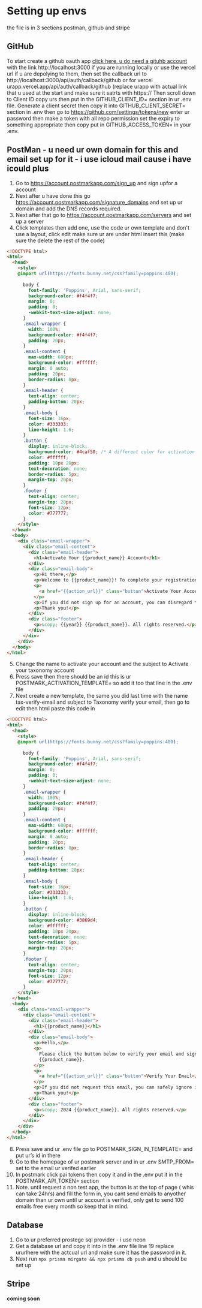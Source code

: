 # Setting up envs


the file is in 3 sections postman, github and stripe

## GitHub
To start create a github oauth app [click here, u do need a gituhb account](https://github.com/settings/developers) with the link http://localhost:3000 if you are running locally or use the vercel url if u are depolying to them, then set the callback url to http://localhost:3000/api/auth/callback/github or for vercel urapp.vercel.app/api/auth/callback/github (replace urapp with actual link that u used at the start and make sure it satrts with https:// 
Then scroll down to Client ID copy urs then put in the GITHUB_CLIENT_ID= section in ur .env file. Generate a client secret then copy it into GITHUB_CLIENT_SECRET= section in .env then go to  <https://github.com/settings/tokens/new> enter ur password then make a token with all repo permission set the expiry to something appropriate then copy put in GITHUB_ACCESS_TOKEN= in your .env. 

## PostMan - u need ur own domain for this and email set up for it - i use icloud mail cause i have icould plus 
1.  Go to <https://account.postmarkapp.com/sign_up> and sign upfor a account
2. Next after u have done this go <https://account.postmarkapp.com/signature_domains> and set up ur domain and add the DNS records required.
3. Next after that go to <https://account.postmarkapp.com/servers> and set up a server
4. Click templates then add one, use the code ur own template and don't use a layout, click edit make sure ur are under html insert this (make sure the delete the rest of the code) 
``` html 
<!DOCTYPE html>
<html>
  <head>
    <style>
    @import url(https://fonts.bunny.net/css?family=poppins:400);
    
      body {
        font-family: 'Poppins', Arial, sans-serif;
        background-color: #f4f4f7;
        margin: 0;
        padding: 0;
        -webkit-text-size-adjust: none;
      }
      .email-wrapper {
        width: 100%;
        background-color: #f4f4f7;
        padding: 20px;
      }
      .email-content {
        max-width: 600px;
        background-color: #ffffff;
        margin: 0 auto;
        padding: 20px;
        border-radius: 8px;
      }
      .email-header {
        text-align: center;
        padding-bottom: 20px;
      }
      .email-body {
        font-size: 16px;
        color: #333333;
        line-height: 1.6;
      }
      .button {
        display: inline-block;
        background-color: #4caf50; /* A different color for activation */
        color: #ffffff;
        padding: 10px 20px;
        text-decoration: none;
        border-radius: 5px;
        margin-top: 20px;
      }
      .footer {
        text-align: center;
        margin-top: 20px;
        font-size: 12px;
        color: #777777;
      }
    </style>
  </head>
  <body>
    <div class="email-wrapper">
      <div class="email-content">
        <div class="email-header">
          <h1>Activate Your {{product_name}} Account</h1>
        </div>
        <div class="email-body">
          <p>Hi there,</p>
          <p>Welcome to {{product_name}}! To complete your registration, please activate your account by clicking the button below:</p>
          <p>
            <a href="{{action_url}}" class="button">Activate Your Account</a>
          </p>
          <p>If you did not sign up for an account, you can disregard this email.</p>
          <p>Thank you!</p>
        </div>
        <div class="footer">
          <p>&copy; {{year}} {{product_name}}. All rights reserved.</p>
        </div>
      </div>
    </div>
  </body>
</html>

```

5. Change the name to activate your account and the subject to Activate your taxonomy account
6. Press save then there should be an id this is ur POSTMARK_ACTIVATION_TEMPLATE= so add it too that line in the .env file
7. Next create a new template, the same you did last time with the name tax-verify-email  and subject to Taxonomy verify your email, then go to edit then html paste this code in
``` html
<!DOCTYPE html>
<html>
  <head>
    <style>
    @import url(https://fonts.bunny.net/css?family=poppins:400);
    
      body {
        font-family: 'Poppins', Arial, sans-serif;
        background-color: #f4f4f7;
        margin: 0;
        padding: 0;
        -webkit-text-size-adjust: none;
      }
      .email-wrapper {
        width: 100%;
        background-color: #f4f4f7;
        padding: 20px;
      }
      .email-content {
        max-width: 600px;
        background-color: #ffffff;
        margin: 0 auto;
        padding: 20px;
        border-radius: 8px;
      }
      .email-header {
        text-align: center;
        padding-bottom: 20px;
      }
      .email-body {
        font-size: 16px;
        color: #333333;
        line-height: 1.6;
      }
      .button {
        display: inline-block;
        background-color: #3869d4;
        color: #ffffff;
        padding: 10px 20px;
        text-decoration: none;
        border-radius: 5px;
        margin-top: 20px;
      }
      .footer {
        text-align: center;
        margin-top: 20px;
        font-size: 12px;
        color: #777777;
      }
    </style>
  </head>
  <body>
    <div class="email-wrapper">
      <div class="email-content">
        <div class="email-header">
          <h1>{{product_name}}</h1>
        </div>
        <div class="email-body">
          <p>Hello,</p>
          <p>
            Please click the button below to verify your email and sign in to
            {{product_name}}.
          </p>
          <p>
            <a href="{{action_url}}" class="button">Verify Your Email</a>
          </p>
          <p>If you did not request this email, you can safely ignore it.</p>
          <p>Thank you!</p>
        </div>
        <div class="footer">
          <p>&copy; 2024 {{product_name}}. All rights reserved.</p>
        </div>
      </div>
    </div>
  </body>
</html>

```
8.  Press save and ur .env file go to POSTMARK_SIGN_IN_TEMPLATE= and put ur’s  id in there
9. Go to the homepage of ur postmark server and in ur .env SMTP_FROM= set to the email ur verifed earlier 
10. In postmark click pai tokens then copy it and in the .env put it in the POSTMARK_API_TOKEN= section
11. Note. until request a non test app, the button is at the top of page ( whis can take 24hrs) and fill the form in, you cant send emails to anyother domain than ur own until ur account is verified,  only get to send 100 emails free every month so keep that in mind.
## Database 
1. Go to ur preferred prostege sql provider - i use neon 
2. Get a database url and copy it into in the .env file line 19 replace ururlhere with the actcual url and make sure it has the password in it.
3. Next run `npx prisma mirgate && npx prisma db push` and u should be set up
## Stripe 
**coming soon**
